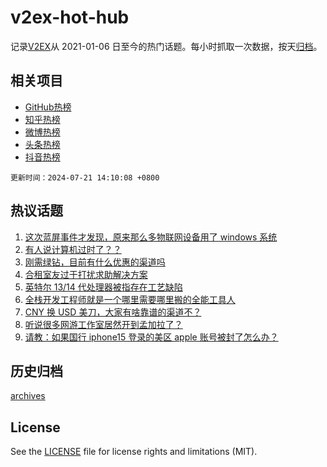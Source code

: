 # v2ex-hot-hub

 记录[V2EX](https://www.v2ex.com/)从 2021-01-06 日至今的热门话题。每小时抓取一次数据，按天[归档](archives)。
 
 ## 相关项目

- [GitHub热榜](https://github.com/lonnyzhang423/github-hot-hub)
- [知乎热榜](https://github.com/lonnyzhang423/zhihu-hot-hub)
- [微博热榜](https://github.com/lonnyzhang423/weibo-hot-hub)
- [头条热榜](https://github.com/lonnyzhang423/toutiao-hot-hub)
- [抖音热榜](https://github.com/lonnyzhang423/douyin-hot-hub)


 `更新时间：2024-07-21 14:10:08 +0800`

## 热议话题

1. [这次蓝屏事件才发现，原来那么多物联网设备用了 windows 系统](https://www.v2ex.com/t/1058817)
1. [有人说计算机过时了？？](https://www.v2ex.com/t/1058790)
1. [刚需绿钻，目前有什么优惠的渠道吗](https://www.v2ex.com/t/1058795)
1. [合租室友过于打扰求助解决方案](https://www.v2ex.com/t/1058826)
1. [英特尔 13/14 代处理器被指存在工艺缺陷](https://www.v2ex.com/t/1058880)
1. [全栈开发工程师就是一个哪里需要哪里搬的全能工具人](https://www.v2ex.com/t/1058823)
1. [CNY 换 USD 美刀，大家有啥靠谱的渠道不？](https://www.v2ex.com/t/1058857)
1. [听说很多网游工作室居然开到孟加拉了？](https://www.v2ex.com/t/1058876)
1. [请教：如果国行 iphone15 登录的美区 apple 账号被封了怎么办？](https://www.v2ex.com/t/1058796)

## 历史归档

[archives](archives)

## License

See the [LICENSE](LICENSE) file for license rights and limitations (MIT).
